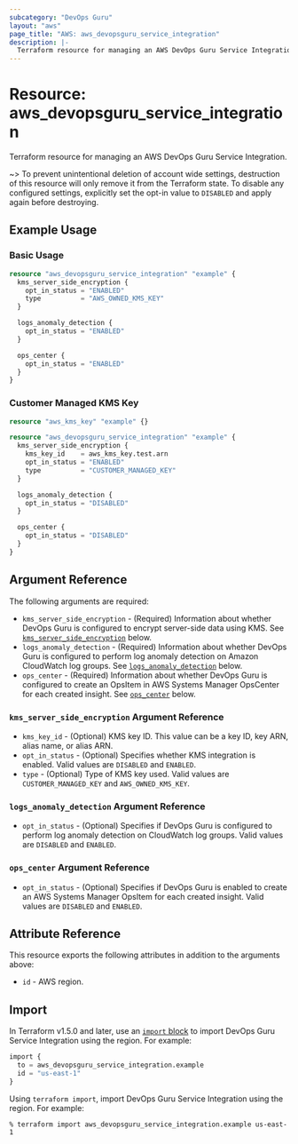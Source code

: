 ```yaml
---
subcategory: "DevOps Guru"
layout: "aws"
page_title: "AWS: aws_devopsguru_service_integration"
description: |-
  Terraform resource for managing an AWS DevOps Guru Service Integration.
---
```

# Resource: aws_devopsguru_service_integration

Terraform resource for managing an AWS DevOps Guru Service Integration.

~> To prevent unintentional deletion of account wide settings, destruction of this resource will only remove it from the Terraform state. To disable any configured settings, explicitly set the opt-in value to `DISABLED` and apply again before destroying.

## Example Usage

### Basic Usage

```terraform
resource "aws_devopsguru_service_integration" "example" {
  kms_server_side_encryption {
    opt_in_status = "ENABLED"
    type          = "AWS_OWNED_KMS_KEY"
  }

  logs_anomaly_detection {
    opt_in_status = "ENABLED"
  }

  ops_center {
    opt_in_status = "ENABLED"
  }
}
```

### Customer Managed KMS Key

```terraform
resource "aws_kms_key" "example" {}

resource "aws_devopsguru_service_integration" "example" {
  kms_server_side_encryption {
    kms_key_id    = aws_kms_key.test.arn
    opt_in_status = "ENABLED"
    type          = "CUSTOMER_MANAGED_KEY"
  }

  logs_anomaly_detection {
    opt_in_status = "DISABLED"
  }

  ops_center {
    opt_in_status = "DISABLED"
  }
}
```

## Argument Reference

The following arguments are required:

* `kms_server_side_encryption` - (Required) Information about whether DevOps Guru is configured to encrypt server-side data using KMS. See [`kms_server_side_encryption`](#kms_server_side_encryption-argument-reference) below.
* `logs_anomaly_detection` - (Required) Information about whether DevOps Guru is configured to perform log anomaly detection on Amazon CloudWatch log groups. See [`logs_anomaly_detection`](#logs_anomaly_detection-argument-reference) below.
* `ops_center` - (Required) Information about whether DevOps Guru is configured to create an OpsItem in AWS Systems Manager OpsCenter for each created insight. See [`ops_center`](#ops_center-argument-reference) below.

### `kms_server_side_encryption` Argument Reference

* `kms_key_id` - (Optional) KMS key ID. This value can be a key ID, key ARN, alias name, or alias ARN.
* `opt_in_status` - (Optional) Specifies whether KMS integration is enabled. Valid values are `DISABLED` and `ENABLED`.
* `type` - (Optional) Type of KMS key used. Valid values are `CUSTOMER_MANAGED_KEY` and `AWS_OWNED_KMS_KEY`.

### `logs_anomaly_detection` Argument Reference

* `opt_in_status` - (Optional) Specifies if DevOps Guru is configured to perform log anomaly detection on CloudWatch log groups. Valid values are `DISABLED` and `ENABLED`.

### `ops_center` Argument Reference

* `opt_in_status` - (Optional) Specifies if DevOps Guru is enabled to create an AWS Systems Manager OpsItem for each created insight. Valid values are `DISABLED` and `ENABLED`.

## Attribute Reference

This resource exports the following attributes in addition to the arguments above:

* `id` - AWS region.

## Import

In Terraform v1.5.0 and later, use an [`import` block](https://developer.hashicorp.com/terraform/language/import) to import DevOps Guru Service Integration using the region. For example:

```terraform
import {
  to = aws_devopsguru_service_integration.example
  id = "us-east-1"
}
```

Using `terraform import`, import DevOps Guru Service Integration using the region. For example:

```console
% terraform import aws_devopsguru_service_integration.example us-east-1
```
